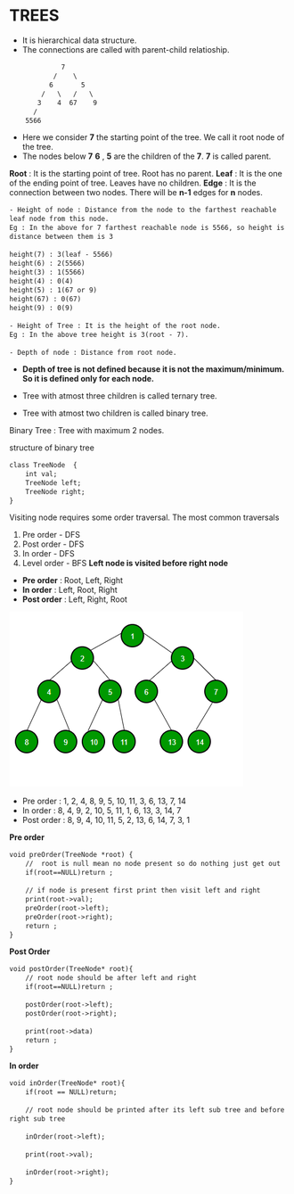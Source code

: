 # TREES
* It is hierarchical data structure.
* The connections are called with parent-child relatioship.
```
             7
           /    \
          6       5
        /   \   /   \
       3    4  67    9
      /
    5566
```

* Here we consider **7** the starting point of the tree. We call it root node of the tree.
* The nodes below **7** **6** , **5** are the children of the **7**. **7** is called parent.


**Root** : It is the starting point of tree. Root has no parent.
**Leaf** : It is the one of the ending point of tree. Leaves have no children.
**Edge** : It is the connection between two nodes. There will be **n-1** edges for **n** nodes.

```
- Height of node : Distance from the node to the farthest reachable leaf node from this node.
Eg : In the above for 7 farthest reachable node is 5566, so height is distance between them is 3

height(7) : 3(leaf - 5566)
height(6) : 2(5566)
height(3) : 1(5566)
height(4) : 0(4)
height(5) : 1(67 or 9)
height(67) : 0(67)
height(9) : 0(9)

- Height of Tree : It is the height of the root node.
Eg : In the above tree height is 3(root - 7).

- Depth of node : Distance from root node.
```

* **Depth of tree is not defined because it is not the maximum/minimum. So it is defined only for each node.**

* Tree with atmost three children is called ternary tree.
* Tree with atmost two children is called binary tree.


Binary Tree : 
Tree with maximum 2 nodes.

structure of binary tree
```
class TreeNode  {
    int val;
    TreeNode left;
    TreeNode right;
}

```

Visiting node requires some order traversal.
The most common traversals
1. Pre order - DFS 
2. Post order - DFS
3. In order - DFS
4. Level order - BFS
**Left node is visited before right node**

* **Pre order** : Root, Left, Right
* **In order** : Left, Root, Right
* **Post order** : Left, Right, Root

![Tree](/trees/static/tree-img-0.png)

* Pre order : 1, 2, 4, 8, 9, 5, 10, 11, 3, 6, 13, 7, 14
* In order : 8, 4, 9, 2, 10, 5, 11, 1, 6, 13, 3, 14, 7
* Post order : 8, 9, 4, 10, 11, 5, 2, 13, 6, 14, 7, 3, 1

**Pre order**
```
void preOrder(TreeNode *root) {
    //  root is null mean no node present so do nothing just get out 
    if(root==NULL)return ;
    
    // if node is present first print then visit left and right
    print(root->val);
    preOrder(root->left);
    preOrder(root->right);
    return ;
}

```

**Post Order**
```
void postOrder(TreeNode* root){
    // root node should be after left and right
    if(root==NULL)return ;

    postOrder(root->left);
    postOrder(root->right);

    print(root->data)
    return ;
}
```

**In order**
```
void inOrder(TreeNode* root){
    if(root == NULL)return;

    // root node should be printed after its left sub tree and before right sub tree

    inOrder(root->left);

    print(root->val);

    inOrder(root->right);
}
```


